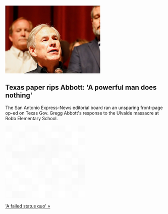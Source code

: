 
![Texas paper rips Abbott: 'A powerful man does nothing'](./20220605235846.png)
## Texas paper rips Abbott: 'A powerful man does nothing'

The San Antonio Express-News editorial board ran an unsparing front-page op-ed on Texas Gov. Gregg Abbott's response to the Ulvalde massacre at Robb Elementary School.

![pic](../square_bg.png)

['A failed status quo' »](https://www.yahoo.com/news/gov-greg-abbott-response-uvalde-194114760.html)
